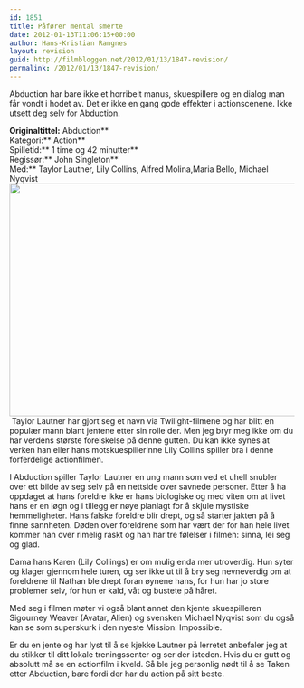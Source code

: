 ```yaml
---
id: 1851
title: Påfører mental smerte
date: 2012-01-13T11:06:15+00:00
author: Hans-Kristian Rangnes
layout: revision
guid: http://filmbloggen.net/2012/01/13/1847-revision/
permalink: /2012/01/13/1847-revision/
---
```

Abduction har bare ikke et horribelt manus, skuespillere og en dialog man får vondt i hodet av. Det er ikke en gang gode effekter i actionscenene. Ikke utsett deg selv for Abduction.<!--more-->

**Originaltittel:** Abduction**  
Kategori:** Action**  
Spilletid:** 1 time og 42 minutter**  
Regissør:** John Singleton**  
Med:** Taylor Lautner, Lily Collins, Alfred Molina,Maria Bello, Michael Nyqvist  
<a href="http://filmbloggen.net/?attachment_id=1848" rel="attachment wp-att-1848"><img class="alignnone size-large wp-image-1848" src="http://filmbloggen.net/wp-content/uploads//2012/01/vsghehn5-620x412.jpg" alt="" width="620" height="412" /><br /> </a> Taylor Lautner har gjort seg et navn via Twilight-filmene og har blitt en populær mann blant jentene etter sin rolle der. Men jeg bryr meg ikke om du har verdens største forelskelse på denne gutten. Du kan ikke synes at verken han eller hans motskuespillerinne Lily Collins spiller bra i denne forferdelige actionfilmen.

I Abduction spiller Taylor Lautner en ung mann som ved et uhell snubler over ett bilde av seg selv på en nettside over savnede personer. Etter å ha oppdaget at hans foreldre ikke er hans biologiske og med viten om at livet hans er en løgn og i tillegg er nøye planlagt for å skjule mystiske hemmeligheter. Hans falske foreldre blir drept, og så starter jakten på å finne sannheten. Døden over foreldrene som har vært der for han hele livet kommer han over rimelig raskt og han har tre følelser i filmen: sinna, lei seg og glad.

Dama hans Karen (Lily Collings) er om mulig enda mer utroverdig. Hun syter og klager gjennom hele turen, og ser ikke ut til å bry seg nevneverdig om at foreldrene til Nathan ble drept foran øynene hans, for hun har jo store problemer selv, for hun er kald, våt og bustete på håret.

Med seg i filmen møter vi også blant annet den kjente skuespilleren Sigourney Weaver (Avatar, Alien) og svensken Michael Nyqvist som du også kan se som superskurk i den nyeste Mission: Impossible.

Er du en jente og har lyst til å se kjekke Lautner på lerretet anbefaler jeg at du stikker til ditt lokale treningssenter og ser der isteden. Hvis du er gutt og absolutt må se en actionfilm i kveld. Så ble jeg personlig nødt til å se Taken etter Abduction, bare fordi der har du action på sitt beste.